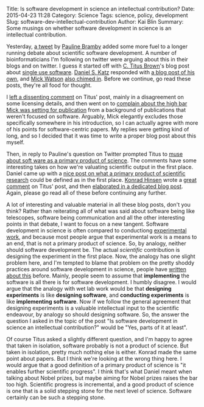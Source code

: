 Title: Is software development in science an intellectual contribution?
Date: 2015-04-23 11:28
Category: Science
Tags: science, policy, development
Slug: software-dev-intellectual-contribution
Author: Kai Blin
Summary: Some musings on whether software development in science is an intellectual contribution.

Yesterday, [a tweet](https://twitter.com/PBarmby/status/590855188161949696) by
[Pauline Bramby](http://www.physics.uwo.ca/~pbarmby/) added some more fuel to a
longer running debate about scientific software development. A number of
bioinformaticians I'm following on twitter were arguing about this in their
blogs and on twitter. I guess it started off with [C. Titus
Brown](https://twitter.com/ctitusbrown)'s blog post about [single use
software](http://ivory.idyll.org/blog/2015-how-should-we-think-about-research-software.html).
[Daniel S. Katz](https://twitter.com/danielskatz) responded with [a blog post of
his
own](https://danielskatzblog.wordpress.com/2015/04/20/scientific-software-quality-versus-purpose/),
and [Mick Watson](https://twitter.com/BioMickWatson) [also chimed
in](https://biomickwatson.wordpress.com/2015/04/21/on-publishing-software/).
Before we continue, go read these posts, they're all food for thought.

I [left a dissenting
comment](http://ivory.idyll.org/blog/2015-how-should-we-think-about-research-software.html#comment-1977208787)
on Titus' post, mainly in a disagreement on some licensing details, and then
went on to [complain about the high bar Mick was setting for
publication](https://biomickwatson.wordpress.com/2015/04/21/on-publishing-software/#comment-5715)
from a background of publications that weren't focused on software. Arguably,
Mick elegantly excludes those specifically somewhere in his introduction, so I
can actually agree with more of his points for software-centric papers.
My replies were getting kind of long, and so I decided that it was time to write
a proper blog post about this myself.

Then, in reply to Pauline's question on Twitter prompted Titus to [muse about
soft ware as a primary product of
science](http://ivory.idyll.org/blog/2015-software-as-a-primary-product-of-science.html).
The comments have some interesting takes on how we're valuating scientific
output in the first place. Daniel came up with a [nice post on what a
primary product of scientific
research](http://ivory.idyll.org/blog/2015-software-as-a-primary-product-of-science.html)
could be defined as in the first place. [Konrad
Hinsen](https://twitter.com/khinsen) wrote a [great
comment](http://ivory.idyll.org/blog/2015-software-as-a-primary-product-of-science.html#comment-1981392482)
on Titus' post, and then [elaborated in a dedicated blog
post](https://khinsen.wordpress.com/2015/04/23/software-in-scientific-research/).
Again, please go read all of these before continuing any further.

A lot of interesting and valuable material in all these blog posts, don't you
think? Rather than reiterating all of what was said about software being like
telescopes, software being communication and all the other interesting points in
that debate, I want to focus on a new tangent. Software development in science
is often compared to conductiong [experimental
work](http://ivory.idyll.org/blog/2015-software-as-a-primary-product-of-science.html#comment-1982263737),
and because most people argue that experimental work is a means to an end, that
is not a primary product of science. So, by analogy, neither should software
development be. The actual _scientific_ contribution is designing the experiment
in the first place. Now, the analogy has one slight problem here, and I'm
tempted to blame that problem on the pretty shoddy practices around software
development in science, people have [written about
this](http://academia.stackexchange.com/questions/21276/best-practice-models-for-research-code)
before. Mainly, people seem to assume that **implementing** the software is all
there is for software development. I humbly disagree. I would argue that the
analogy with wet lab work would be that **designing experiments** is like
**designing software**, and **conducting experiments** is like **implementing software**.
Now if we follow the general agreement that designing experiments is a valuable
intellectual input to the scientific endeavour, by analogy so should designing
software. So, the answer the question I asked in the topic of the post "Is
software development in science an intellectual contribution?" would be "Yes,
parts of it at least".

Of course Titus asked a slightly different question, and I'm happy to agree that
taken in isolation, software probably is not a product of science. But taken in
isolation, pretty much nothing else is either. Konrad made the same point about
papers. But I think we're looking at the wrong thing here. I would argue that a
good definition of a primary product of science is "it enables further
scientific progress". I think that's what Daniel meant when talking about Nobel
prizes, but maybe aiming for Nobel prizes raises the bar too high. Scientific
progress is incremental, and a good product of science is one that is a solid
stepping stone for the next level of science. Software certainly can be such a
stepping stone.
